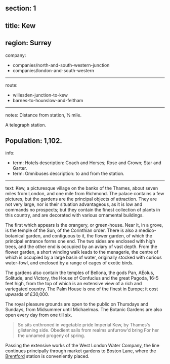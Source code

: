 section: 1
----
title: Kew
----
region: Surrey
----
company:
- companies/north-and-south-western-junction
- companies/london-and-south-western
----
route:
- willesden-junction-to-kew
- barnes-to-hounslow-and-feltham
----
notes: Distance from station, ½ mile.

A telegraph station.

Population: 1,102.
----
info:
- term: Hotels
  description: Coach and Horses; Rose and Crown; Star and Garter.
- term: Omnibuses
  description: to and from the station.
----
text: Kew, a picturesque village on the banks of the Thames, about seven miles from London, and one mile from Richmond. The palace contains a few pictures, but the gardens are the principal objects of attraction. They are not very large, nor is their situation advantageous, as it is low and commands no prospects; but they contain the finest collection of plants in this country, and are decorated with various ornamental buildings.

The first which appears is the orangery, or green-house. Near it, in a grove, is the temple of the Sun, of the Corinthian order. There is also a medico-botanical garden, and contiguous to it, the flower garden, of which the principal entrance forms one end. The two sides are enclosed with high trees, and the other end is occupied by an aviary of vast depth. From the flower garden, a short winding walk leads to the menagerie, the centre of which is occupied by a large basin of water, originally stocked with curious water-fowl, and enclosed by a range of cages of exotic birds.

The gardens also contain the temples of Bellona, the gods Pan, AEolus, Solitude, and Victory, the House of Confucius and the great Pagoda, 16-5 feet high, from the top of which is an extensive view of a rich and variegated country. The Palm House is one of the finest in Europe; it cost upwards of £30,000.

The royal pleasure grounds are open to the public on Thursdays and Sundays, from Midsummer until Michaelmas. The Botanic Gardens are also open every day from one till six.

> So sits enthroned in vegetable pride
> Imperial Kew, by Thames's glistening side.
> Obedient sails from realms unfurrow'd bring
> For her the unnamed progeny of spring.

Passing the extensive works of the West London Water Company, the line continues principally through market gardens to Boston Lane, where the [Brentford](/stations/brentford) station is conveniently placed.
